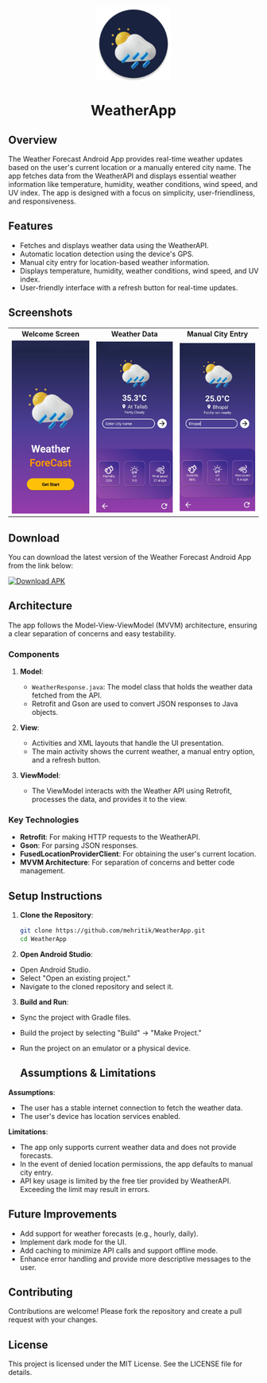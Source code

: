 <div align="center">
  <img src="https://raw.githubusercontent.com/mehritik/WeatherApp/master/app/src/main/res/mipmap-xxxhdpi/ic_launcher_round.webp" alt="App Icon" width="150" height="150">
  <h1>WeatherApp</h1>
</div>

## Overview

The Weather Forecast Android App provides real-time weather updates based on the user's current location or a manually entered city name. The app fetches data from the WeatherAPI and displays essential weather information like temperature, humidity, weather conditions, wind speed, and UV index. The app is designed with a focus on simplicity, user-friendliness, and responsiveness.

## Features

- Fetches and displays weather data using the WeatherAPI.
- Automatic location detection using the device's GPS.
- Manual city entry for location-based weather information.
- Displays temperature, humidity, weather conditions, wind speed, and UV index.
- User-friendly interface with a refresh button for real-time updates.

## Screenshots

<table>
  <tr>
    <th>Welcome Screen</th>
    <th>Weather Data</th>
    <th>Manual City Entry</th>
  </tr>
  <tr>
    <td><img src="https://github.com/mehritik/WeatherApp/blob/master/app/src/main/Screenshot1.jpg" alt="Welcome Screen" width="200"/></td>
    <td><img src="https://github.com/mehritik/WeatherApp/blob/master/app/src/main/Screenshot2.jpg" alt="Weather Data" width="200"/></td>
    <td><img src="https://github.com/mehritik/WeatherApp/blob/master/app/src/main/Screenshot3.jpg" alt="Manual City Entry" width="200"/></td>
  </tr>
</table>


## Download

You can download the latest version of the Weather Forecast Android App from the link below:

[![Download APK](https://img.shields.io/badge/Download-APK-blue)](https://github.com/mehritik/WeatherApp/raw/master/app/app-debug.apk)



## Architecture

The app follows the Model-View-ViewModel (MVVM) architecture, ensuring a clear separation of concerns and easy testability.

### Components

1. **Model**: 
   - `WeatherResponse.java`: The model class that holds the weather data fetched from the API.
   - Retrofit and Gson are used to convert JSON responses to Java objects.

2. **View**: 
   - Activities and XML layouts that handle the UI presentation.
   - The main activity shows the current weather, a manual entry option, and a refresh button.

3. **ViewModel**: 
   - The ViewModel interacts with the Weather API using Retrofit, processes the data, and provides it to the view.

### Key Technologies

- **Retrofit**: For making HTTP requests to the WeatherAPI.
- **Gson**: For parsing JSON responses.
- **FusedLocationProviderClient**: For obtaining the user's current location.
- **MVVM Architecture**: For separation of concerns and better code management.

## Setup Instructions

1. **Clone the Repository**:
   ```bash
   git clone https://github.com/mehritik/WeatherApp.git
   cd WeatherApp

2. **Open Android Studio**:

- Open Android Studio.
- Select "Open an existing project."
- Navigate to the cloned repository and select it.

3. **Build and Run**:
- Sync the project with Gradle files.
- Build the project by selecting "Build" -> "Make Project."
- Run the project on an emulator or a physical device.

  ## Assumptions & Limitations

**Assumptions**:

- The user has a stable internet connection to fetch the weather data.
- The user's device has location services enabled.

**Limitations**:

- The app only supports current weather data and does not provide forecasts.
- In the event of denied location permissions, the app defaults to manual city entry.
- API key usage is limited by the free tier provided by WeatherAPI. Exceeding the limit may result in errors.

## Future Improvements

- Add support for weather forecasts (e.g., hourly, daily).
- Implement dark mode for the UI.
- Add caching to minimize API calls and support offline mode.
- Enhance error handling and provide more descriptive messages to the user.

## Contributing
Contributions are welcome! Please fork the repository and create a pull request with your changes.

## License
This project is licensed under the MIT License. See the LICENSE file for details.
